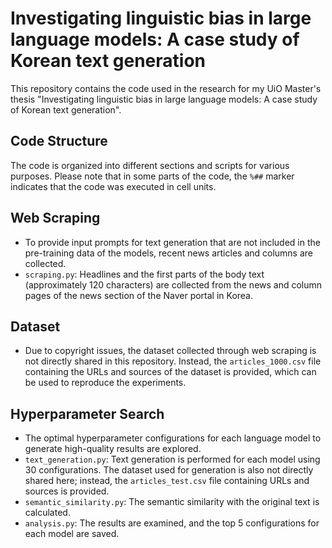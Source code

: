 # Investigating linguistic bias in large language models: A case study of Korean text generation

This repository contains the code used in the research for my UiO Master's thesis "Investigating linguistic bias in large language models: A case study of Korean text generation".

## Code Structure

The code is organized into different sections and scripts for various purposes. Please note that in some parts of the code, the `%##` marker indicates that the code was executed in cell units.

## Web Scraping

- To provide input prompts for text generation that are not included in the pre-training data of the models, recent news articles and columns are collected.
- `scraping.py`: Headlines and the first parts of the body text (approximately 120 characters) are collected from the news and column pages of the news section of the Naver portal in Korea.
  
## Dataset

- Due to copyright issues, the dataset collected through web scraping is not directly shared in this repository. Instead, the `articles_1000.csv` file containing the URLs and sources of the dataset is provided, which can be used to reproduce the experiments.

## Hyperparameter Search

- The optimal hyperparameter configurations for each language model to generate high-quality results are explored.
- `text_generation.py`: Text generation is performed for each model using 30 configurations. The dataset used for generation is also not directly shared here; instead, the `articles_test.csv` file containing URLs and sources is provided.
- `semantic_similarity.py`: The semantic similarity with the original text is calculated.
- `analysis.py`: The results are examined, and the top 5 configurations for each model are saved.
